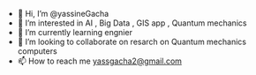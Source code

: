 - 👋 Hi, I’m @yassineGacha
- 👀 I’m interested in AI , Big Data , GIS app , Quantum mechanics 
- 🌱 I’m currently learning engnier
- 💞️ I’m looking to collaborate on resarch on Quantum mechanics computers
- 📫 How to reach me   yassgacha2@gmail.com

<!---
yassineGacha/yassineGacha is a ✨ special ✨ repository because its `README.md` (this file) appears on your GitHub profile.
You can click the Preview link to take a look at your changes.
--->
